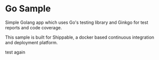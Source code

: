 Go Sample
=====================

Simple Golang app which uses Go's testing library and Ginkgo for test reports and code coverage.

This sample is built for Shippable, a docker based continuous integration and deployment platform.

test
again
